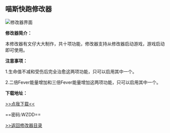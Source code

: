 ## 喵斯快跑修改器

![修改器界面](/images/trainer/MuseDash.png)

**修改器简介：**

本修改器有文仔大大制作，共十项功能，修改器支持从修改器启动游戏，游戏启动即可使用。

**注意事项：**

1.生命值不减和受伤后完全治愈这两项功能，只可以启用其中一个。

2.二倍Fever能量增加和三倍Fever能量增加这两项功能，只可以启用其中一个。

**下载地址：**

[>>点我下载<<](https://rcspojie.lanzoue.com/b028hqacb)

==密码:WZDD==



[>>返回修改器目录](/GameTrainer/README)